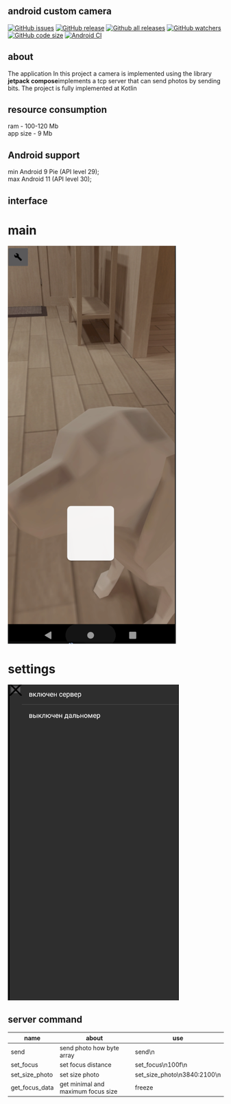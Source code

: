 ## android custom camera
[![GitHub issues](https://img.shields.io/github/issues/dark0ghost/androidcustomcamera)](https://github.com/dark0ghost/androidcustomcamera/issues)
[![GitHub release](https://img.shields.io/github/release/dark0ghost/androidcustomcamera)](https://github.com/dark0ghost/androidcustomcamera/releases/)
[![Github all releases](https://img.shields.io/github/downloads/dark0ghost/androidcustomcamera/total.svg)](https://github.com/dark0ghost/androidcustomcamera/releases/)
[![GitHub watchers](https://img.shields.io/github/watchers/dark0ghost/androidcustomcamera?style=social&label=Watch&maxAge=2592000)](https://github.com/dark0ghost/androidcustomcamera/watchers/)
[![GitHub code size](https://img.shields.io/github/languages/code-size/dark0ghost/androidcustomcamera?style=flat)](https://github.com/dark0ghost/androidcustomcamera)
[![Android CI](https://github.com/dark0ghost/androidcustomcamera/actions/workflows/android.yml/badge.svg)](https://github.com/dark0ghost/androidcustomcamera/actions/workflows/android.yml)
## about
The application In this project a camera is implemented using the library **jetpack compose**implements a tcp server that can send photos by sending bits. The project is fully implemented at Kotlin

## resource consumption 
ram - 100-120 Mb<br>
app size - 9 Mb

## Android support 
min Android 9 Pie (API level 29);<br>
max Android 11 (API level 30);
 
## interface
# main
![](https://github.com/dark0ghost/androidcustomcamera/blob/master/static/app.png)
# settings
![](https://github.com/dark0ghost/androidcustomcamera/blob/master/static/settings.png)


## server command
|name|about|use|
|-----|---|---|
|send | send photo how byte array| send\n|
|set_focus| set focus distance| set_focus\n100f\n |
|set_size_photo| set size photo|set_size_photo\n3840:2100\n|
|get_focus_data| get minimal and maximum focus size| freeze|
